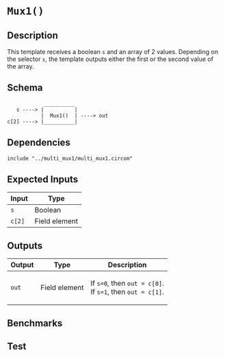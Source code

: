 # `Mux1()`

## Description

This template receives a boolean `s` and an array of 2 values. Depending on the selector `s`, the template outputs either the first or the second value of the array.

## Schema

```
            __________     
   s ----> |          |
           |  Mux1()  | ----> out
c[2] ----> |__________|     
```

## Dependencies

```
include "../multi_mux1/multi_mux1.circom"
```

## Expected Inputs

| Input           | Type           |
| -------------   | -------------  | 
| `s`             | Boolean        |
| `c[2]`          | Field element  | <!-- TODO: Try with boolean -->


## Outputs

| Output        | Type           | Description     |
| ------------- | -------------  | ----------      | 
| `out`         | Field element  | </p>If `s=0`, then `out = c[0]`.<br>If `s=1`, then `out = c[1]`.</p> |

## Benchmarks 

## Test